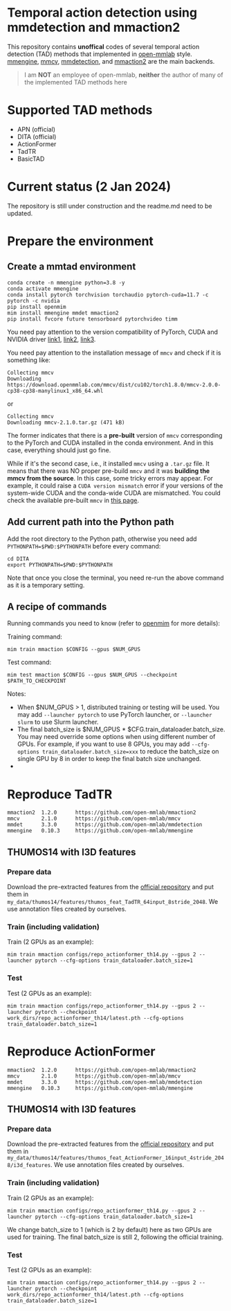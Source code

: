# Temporal action detection using mmdetection and mmaction2

This repository contains **unoffical** codes of several temporal action detection (TAD) methods that implemented in [open-mmlab](https://github.com/open-mmlab) style. 
[mmengine](https://github.com/open-mmlab/mmengine), [mmcv](https://github.com/open-mmlab/mmcv), [mmdetection](https://github.com/open-mmlab/mmdetection), and [mmaction2](https://github.com/open-mmlab/mmaction2) are the main backends.

> I am **NOT** an employee of open-mmlab, **neither** the author of many of the implemented TAD methods here

# Supported TAD methods
- APN (official)
- DITA (official)
- ActionFormer
- TadTR
- BasicTAD


# Current status (2 Jan 2024)
The repository is still under construction and the readme.md need to be updated.


# Prepare the environment
## Create a mmtad environment
```terminal
conda create -n mmengine python=3.8 -y
conda activate mmengine
conda install pytorch torchvision torchaudio pytorch-cuda=11.7 -c pytorch -c nvidia
pip install openmim
mim install mmengine mmdet mmaction2
pip install fvcore future tensorboard pytorchvideo timm
```
You need pay attention to the version compatibility of PyTorch, CUDA and NVIDIA driver 
[link1](https://www.nvidia.com/download/index.aspx), [link2](https://docs.nvidia.com/cuda/cuda-toolkit-release-notes/index.html), [link3](https://pytorch.org/get-started/previous-versions/). 


You need pay attention to the installation message of `mmcv` and check if it is something like:
```terminal
Collecting mmcv
Downloading https://download.openmmlab.com/mmcv/dist/cu102/torch1.8.0/mmcv-2.0.0-cp38-cp38-manylinux1_x86_64.whl
```
or 
```terminal
Collecting mmcv
Downloading mmcv-2.1.0.tar.gz (471 kB)
```
The former indicates that there is a **pre-built** version of `mmcv`  corresponding to the PyTorch and CUDA installed in the conda environment. And in this case, everything should just go fine.

While if it's the second case, i.e., it installed `mmcv` using a `.tar.gz` file. It means that there was NO proper pre-build `mmcv` and it was **building the mmcv from the source**. 
In this case, some tricky errors may appear. For example, it could raise a `CUDA version mismatch` error if your versions of the system-wide CUDA and the conda-wide CUDA are mismatched. 
You could check the available pre-built `mmcv` in [this page](https://mmcv.readthedocs.io/en/latest/get_started/installation.html#install-with-pip).


## Add current path into the Python path
Add the root directory to the Python path, otherwise you need add `PYTHONPATH=$PWD:$PYTHONPATH` before every command:
```terminal
cd DITA
export PYTHONPATH=$PWD:$PYTHONPATH
```
Note that once you close the terminal, you need re-run the above command as it is a temporary setting.

## A recipe of commands
Running commands you need to know (refer to [openmim](https://github.com/open-mmlab/mim) for more details):

Training command:
```terminal
mim train mmaction $CONFIG --gpus $NUM_GPUS
```
Test command:
```terminal
mim test mmaction $CONFIG --gpus $NUM_GPUS --checkpoint $PATH_TO_CHECKPOINT
```
Notes:
- When $NUM_GPUS > 1, distributed training or testing will be used. You may add `--launcher pytorch` to 
use PyTorch launcher, or `--launcher slurm` to use Slurm launcher.
- The final batch_size is $NUM_GPUS * $CFG.train_dataloader.batch_size. You may need override some options when using 
different number of GPUs. For example, if you want to use 8 GPUs, you may add `--cfg-options train_dataloader.batch_size=xxx`
to reduce the batch_size on single GPU by 8 in order to keep the final batch size unchanged.
- 
# Reproduce TadTR
```terminal
mmaction2  1.2.0      https://github.com/open-mmlab/mmaction2
mmcv       2.1.0      https://github.com/open-mmlab/mmcv
mmdet      3.3.0      https://github.com/open-mmlab/mmdetection
mmengine   0.10.3     https://github.com/open-mmlab/mmengine
```
## THUMOS14 with I3D features
### Prepare data
Download the pre-extracted features from the [official repository](https://github.com/happyharrycn/actionformer_release/)
and put them in `my_data/thumos14/features/thumos_feat_TadTR_64input_8stride_2048`. We use annotation files created by ourselves.

### Train (including validation)
Train (2 GPUs as an example):
```terminal
mim train mmaction configs/repo_actionformer_th14.py --gpus 2 --launcher pytorch --cfg-options train_dataloader.batch_size=1
```
### Test
Test (2 GPUs as an example):
```terminal
mim train mmaction configs/repo_actionformer_th14.py --gpus 2 --launcher pytorch --checkpoint work_dirs/repo_actionformer_th14/latest.pth --cfg-options train_dataloader.batch_size=1
```

# Reproduce ActionFormer
```terminal
mmaction2  1.2.0      https://github.com/open-mmlab/mmaction2
mmcv       2.1.0      https://github.com/open-mmlab/mmcv
mmdet      3.3.0      https://github.com/open-mmlab/mmdetection
mmengine   0.10.3     https://github.com/open-mmlab/mmengine
```
## THUMOS14 with I3D features
### Prepare data
Download the pre-extracted features from the [official repository](https://github.com/happyharrycn/actionformer_release/)
and put them in `my_data/thumos14/features/thumos_feat_ActionFormer_16input_4stride_2048/i3d_features`. We use annotation files created by ourselves.

### Train (including validation)
Train (2 GPUs as an example):
```terminal
mim train mmaction configs/repo_actionformer_th14.py --gpus 2 --launcher pytorch --cfg-options train_dataloader.batch_size=1
```
We change batch_size to 1 (which is 2 by default) here as two GPUs are used for training. The final batch_size is still 2, following the official training.
### Test
Test (2 GPUs as an example):
```terminal
mim train mmaction configs/repo_actionformer_th14.py --gpus 2 --launcher pytorch --checkpoint work_dirs/repo_actionformer_th14/latest.pth --cfg-options train_dataloader.batch_size=1
```
